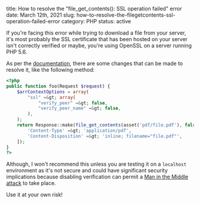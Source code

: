 title: How to resolve the "file_get_contents(): SSL operation failed" error
date: March 12th, 2021
slug: how-to-resolve-the-filegetcontents-ssl-operation-failed-error
category: PHP
status: active

If you're facing this error while trying to download a file from your server, it's most probably the SSL certificate that has been hosted on your server isn't correctly verified or maybe, you're using OpenSSL on a server running PHP 5.6.

As per the [documentation](http://php.net/manual/en/migration56.openssl.php), there are some changes that can be made to resolve it, like the following method:

```php
<?php
public function foo(Request $request) {
    $arrContextOptions = array(
        "ssl" =&gt; array(
            "verify_peer" =&gt; false,
            "verify_peer_name" =&gt; false,
        ),
    );
    return Response::make(file_get_contents(asset('pdf/file.pdf'), false, stream_context_create($arrContextOptions)), 200, [
        'Content-Type' =&gt; 'application/pdf',
        'Content-Disposition' =&gt; 'inline; filename="file.pdf"',
    ]);
}
?>
```

Although, I won't recommend this unless you are testing it on a `localhost` environment as it's not secure and could have significant security implications because disabling verification can permit a [Man in the Middle attack](https://en.wikipedia.org/wiki/Man-in-the-middle_attack) to take place.

Use it at your own risk!